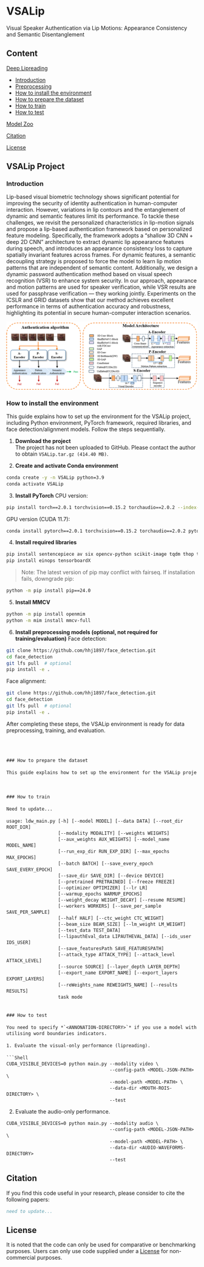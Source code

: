 # VSALip

Visual Speaker Authentication via Lip Motions: Appearance Consistency and Semantic Disentanglement

## Content
[Deep Lipreading](#deep-lipreading)
- [Introduction](#introduction)
- [Preprocessing](#preprocessing)
- [How to install the environment](#How-to-prepare-the-dataset)
- [How to prepare the dataset](#how-to-prepare-dataset)
- [How to train](#how-to-train)
- [How to test](#how-to-test)


[Model Zoo](#model-zoo)

[Citation](#citation)

[License](#license)



## VSALip Project
### Introduction
Lip-based visual biometric technology shows significant potential for improving the security of identity authentication in human-computer interaction. However, variations in lip contours and the entanglement of dynamic and semantic features limit its performance. To tackle these challenges, we revisit the personalized characteristics in lip-motion signals and propose a lip-based authentication framework based on personalized feature modeling. Specifically, the framework adopts a “shallow 3D CNN + deep 2D CNN” architecture to extract dynamic lip appearance features during speech, and introduces an appearance consistency loss to capture spatially invariant features across frames. For dynamic features, a semantic decoupling strategy is proposed to force the model to learn lip motion patterns that are independent of semantic content. Additionally, we design a dynamic password authentication method based on visual speech recognition (VSR) to enhance system security. In our approach, appearance and motion patterns are used for speaker verification, while VSR results are used for passphrase verification — they working jointly. Experiments on the ICSLR and GRID datasets show that our method achieves excellent performance in terms of authentication accuracy and robustness, highlighting its potential in secure human-computer interaction scenarios. 

<img src="README.assets/Fig.5.png" alt="图片描述" width="518">

### How to install the environment

This guide explains how to set up the environment for the VSALip project, including Python environment, PyTorch framework, required libraries, and face detection/alignment models. Follow the steps sequentially.

1. **Download the project**  
   The project has not been uploaded to GitHub. Please contact the author to obtain `VSALip.tar.gz (414.40 MB)`.

2. **Create and activate Conda environment**
```bash
conda create -y -n VSALip python=3.9
conda activate VSALip
````

3. **Install PyTorch**
   CPU version:

```bash
pip install torch==2.0.1 torchvision==0.15.2 torchaudio==2.0.2 --index-url https://download.pytorch.org/whl/cpu
```

GPU version (CUDA 11.7):

```bash
conda install pytorch==2.0.1 torchvision==0.15.2 torchaudio==2.0.2 pytorch-cuda=11.7 -c pytorch -c nvidia
```

4. **Install required libraries**

```bash
pip install sentencepiece av six opencv-python scikit-image tqdm thop tensorboard pyyaml tiktoken chardet
pip install einops tensorboardX
```

> Note: The latest version of pip may conflict with fairseq. If installation fails, downgrade pip:

```bash
python -m pip install pip==24.0
```

5. **Install MMCV**

```bash
python -m pip install openmim
python -m mim install mmcv-full
```

6. **Install preprocessing models (optional, not required for training/evaluation)**
   Face detection:

```bash
git clone https://github.com/hhj1897/face_detection.git
cd face_detection
git lfs pull  # optional
pip install -e .
```

Face alignment:

```bash
git clone https://github.com/hhj1897/face_detection.git
cd face_detection
git lfs pull  # optional
pip install -e .
```

After completing these steps, the VSALip environment is ready for data preprocessing, training, and evaluation.

```



### How to prepare the dataset

This guide explains how to set up the environment for the VSALip proje



### How to train

Need to update...

usage: ldw_main.py [-h] [--model MODEL] [--data DATA] [--root_dir ROOT_DIR]
                   [--modality MODALITY] [--weights WEIGHTS]
                   [--aux_weights AUX_WEIGHTS] [--model_name MODEL_NAME]
                   [--run_exp_dir RUN_EXP_DIR] [--max_epochs MAX_EPOCHS]
                   [--batch BATCH] [--save_every_epoch SAVE_EVERY_EPOCH]
                   [--save_dir SAVE_DIR] [--device DEVICE]
                   [--pretrained PRETRAINED] [--freeze FREEZE]
                   [--optimizer OPTIMIZER] [--lr LR]
                   [--warmup_epochs WARMUP_EPOCHS]
                   [--weight_decay WEIGHT_DECAY] [--resume RESUME]
                   [--workers WORKERS] [--save_per_sample SAVE_PER_SAMPLE]
                   [--half HALF] [--ctc_weight CTC_WEIGHT]
                   [--beam_size BEAM_SIZE] [--lm_weight LM_WEIGHT]
                   [--test_data TEST_DATA]
                   [--lipauthEval_data LIPAUTHEVAL_DATA] [--ids_user IDS_USER]
                   [--save_featuresPath SAVE_FEATURESPATH]
                   [--attack_type ATTACK_TYPE] [--attack_level ATTACK_LEVEL]
                   [--source SOURCE] [--layer_depth LAYER_DEPTH]
                   [--export_name EXPORT_NAME] [--export_layers EXPORT_LAYERS]
                   [--reWeights_name REWEIGHTS_NAME] [--results RESULTS]
                   task mode


### How to test

You need to specify *`<ANNONATION-DIRECTORY>`* if you use a model with utilising word boundaries indicators.

1. Evaluate the visual-only performance (lipreading).

```Shell
CUDA_VISIBLE_DEVICES=0 python main.py --modality video \
                                      --config-path <MODEL-JSON-PATH> \
                                      --model-path <MODEL-PATH> \
                                      --data-dir <MOUTH-ROIS-DIRECTORY> \
                                      --test
```

2. Evaluate the audio-only performance.

```Shell
CUDA_VISIBLE_DEVICES=0 python main.py --modality audio \
                                      --config-path <MODEL-JSON-PATH> \
                                      --model-path <MODEL-PATH> \
                                      --data-dir <AUDIO-WAVEFORMS-DIRECTORY>
                                      --test
```



## Citation

If you find this code useful in your research, please consider to cite the following papers:

```bibtex
need to update...
```

## License

It is noted that the code can only be used for comparative or benchmarking purposes. Users can only use code supplied under a [License](./LICENSE) for non-commercial purposes.

